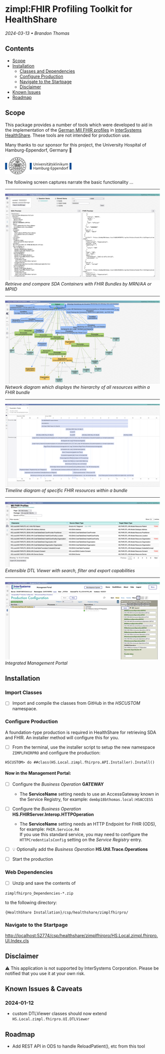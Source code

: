 # zimpl:FHIR Profiling Toolkit for HealthShare
*2024-03-13 • Brandon Thomas*

## Contents
- [Scope](#scope)
- [Installation](#installation)
    - [Classes and Dependencies](#classes-and-dependencies)
    - [Configure Production](#configure-production)
    - [Navigate to the Startpage](#navigate-to-the-startpage)
    - [Disclaimer](#disclaimer)
- [Known Issues](#known-issues)
- [Roadmap](#roadmap)

## Scope
This package provides a number of tools which were developed to aid in the implementation of the [German MII FHIR profiles](https://simplifier.net/organization/koordinationsstellemii) in [InterSystems HealthShare](https://www.intersystems.com/interoperability-platform/).  These tools are not intended for production use.

Many thanks to our sponsor for this project, the University Hospital of Hamburg-Eppendorf, Germany :tada:

[<img src="README_img/UKE_logo_klassisch.png">](https://www.uke.de)

The following screen captures narrate the basic functionality ...

---
![Retrieval and viewer of SDA Containers and FHIR Bundles by MRN or MPIID for comparison](README_img/SAFI_Datasource.png)
*Retrieve and compare SDA Containers with FHIR Bundles by MRN/AA or MPIID*

---
![Network diagram which displays the hierarchy of all FHIR resources within a bundle](README_img/SAFI_FHIR-Network.png)
*Network diagram which displays the hierarchy of all resources within a FHIR bundle*

---
![Timeline diagram of specific FHIR resources within a bundle](README_img/SAFI_FHIR-Timeline.png)
*Timeline diagram of specific FHIR resources within a bundle*

---
![DTL Viewer with search and filter capabilities](README_img/DTL-Viewer.png)
*Extensible DTL Viewer with search, filter and export capabilities*

---
![Integrated Management Portal](README_img/SMP.png)
*Integrated Management Portal*


## Installation
### Import Classes
- [ ] Import and compile the classes from GitHub in the *HSCUSTOM* namespace.

### Configure Production
A foundation-type production is required in HealthShare for retrieving SDA and FHIR. An installer method will configure this for you.

- [ ] From the terminal, use the installer script to setup the new namespace `ZIMPLFHIRPRO` and configure the production:
``` objectscript
HSCUSTOM> do ##class(HS.Local.zimpl.fhirpro.API.Installer).Install()
```
#### Now in the Management Portal:

- [ ] Configure the *Business Operation* **GATEWAY**
    - The **ServiceName** setting needs to use an AccessGateway known in the Service Registry, for example: `dembp18bthomas.local:HSACCESS`
- [ ] Configure the *Business Operation* **HS.FHIRServer.Interop.HTTPOperation**
    - The **ServiceName** setting needs an HTTP Endpoint for FHIR (ODS), for example: `FHIR.Service.R4`  
    If you use this standard service, you may need to configure the `HTTPCredentialsConfig` setting on the *Service Registry* entry.
- [ ] :bulb: Optionally add the *Business Operation* **HS.Util.Trace.Operations** 

- [ ] Start the production

### Web Dependencies
- [ ] Unzip and save the contents of 

`zimplfhirpro_Dependencies-*.zip` 

to the following directory:

`{HealthShare Installation}/csp/healthshare/zimplfhirpro/` 

### Navigate to the Startpage
<http://localhost:52774/csp/healthshare/zimplfhirpro/HS.Local.zimpl.fhirpro.UI.Index.cls>

## Disclaimer
:warning: This application is not supported by InterSystems Corporation. Please be notified that you use it at your own risk.

## Known Issues & Caveats
### 2024-01-12
- custom DTLViewer classes should now extend 
`HS.Local.zimpl.fhirpro.UI.DTLViewer`

## Roadmap
- Add REST API in ODS to handle ReloadPatient(), etc from this tool